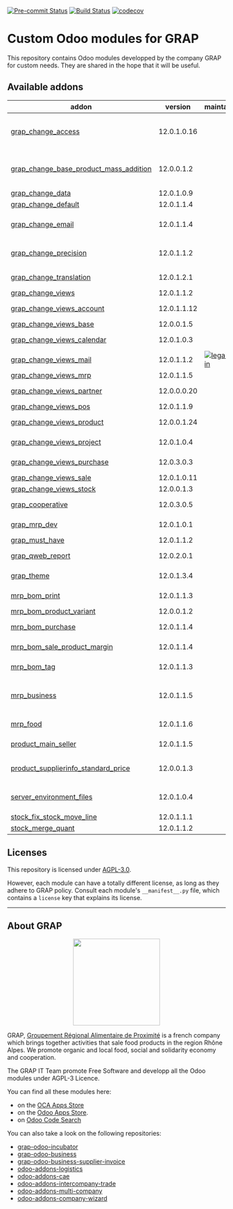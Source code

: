 
<!-- /!\ Non OCA Context : Set here the badge of your runbot / runboat instance. -->
[![Pre-commit Status](https://github.com/grap/grap-odoo-custom/actions/workflows/pre-commit.yml/badge.svg?branch=12.0)](https://github.com/grap/grap-odoo-custom/actions/workflows/pre-commit.yml?query=branch%3A12.0)
[![Build Status](https://github.com/grap/grap-odoo-custom/actions/workflows/test.yml/badge.svg?branch=12.0)](https://github.com/grap/grap-odoo-custom/actions/workflows/test.yml?query=branch%3A12.0)
[![codecov](https://codecov.io/gh/grap/grap-odoo-custom/branch/12.0/graph/badge.svg)](https://codecov.io/gh/grap/grap-odoo-custom)
<!-- /!\ Non OCA Context : Set here the badge of your translation instance. -->

<!-- /!\ do not modify above this line -->

# Custom Odoo modules for GRAP

This repository contains Odoo modules developped by the company GRAP for custom needs. They are shared in the hope that it will be useful.

<!-- /!\ do not modify below this line -->

<!-- prettier-ignore-start -->

[//]: # (addons)

Available addons
----------------
addon | version | maintainers | summary
--- | --- | --- | ---
[grap_change_access](grap_change_access/) | 12.0.1.0.16 |  | Add new groups for specific models and change accesses for a number of models.
[grap_change_base_product_mass_addition](grap_change_base_product_mass_addition/) | 12.0.0.1.2 |  | Fix slow call to odoo.tests.Form, used in base_product_mass_addition, for purchase_quick module
[grap_change_data](grap_change_data/) | 12.0.1.0.9 |  | GRAP - Change Data
[grap_change_default](grap_change_default/) | 12.0.1.1.4 |  | GRAP - Change Default
[grap_change_email](grap_change_email/) | 12.0.1.1.4 |  | Change default email template for invoices, sale and purchase orders
[grap_change_precision](grap_change_precision/) | 12.0.1.1.2 |  | Change the precisions names and values of some fields
[grap_change_translation](grap_change_translation/) | 12.0.1.2.1 |  | Disable the translation mechanism for a many fields
[grap_change_views](grap_change_views/) | 12.0.1.1.2 |  | GRAP - Change Views
[grap_change_views_account](grap_change_views_account/) | 12.0.1.1.12 |  | GRAP - Change Views Account
[grap_change_views_base](grap_change_views_base/) | 12.0.0.1.5 |  | GRAP - Change Base Views
[grap_change_views_calendar](grap_change_views_calendar/) | 12.0.1.0.3 |  | GRAP - Change Calendar Views
[grap_change_views_mail](grap_change_views_mail/) | 12.0.1.1.2 | [![legalsylvain](https://github.com/legalsylvain.png?size=30px)](https://github.com/legalsylvain) | GRAP - Change Mail Views
[grap_change_views_mrp](grap_change_views_mrp/) | 12.0.1.1.5 |  | GRAP - Change Views MRP
[grap_change_views_partner](grap_change_views_partner/) | 12.0.0.0.20 |  | GRAP - Change Partner Views
[grap_change_views_pos](grap_change_views_pos/) | 12.0.1.1.9 |  | GRAP - Change POS Views
[grap_change_views_product](grap_change_views_product/) | 12.0.0.1.24 |  | GRAP - Change Views Product
[grap_change_views_project](grap_change_views_project/) | 12.0.1.0.4 |  | GRAP - Change Project Views
[grap_change_views_purchase](grap_change_views_purchase/) | 12.0.3.0.3 |  | GRAP - Change Purchase Views
[grap_change_views_sale](grap_change_views_sale/) | 12.0.1.0.11 |  | GRAP - Change Sale Views
[grap_change_views_stock](grap_change_views_stock/) | 12.0.0.1.3 |  | GRAP - Change Stock Views
[grap_cooperative](grap_cooperative/) | 12.0.3.0.5 |  | Add Directories, Companies, Colleges, Peoples, etc.
[grap_mrp_dev](grap_mrp_dev/) | 12.0.1.0.1 |  | Install all MRP modules for Grap
[grap_must_have](grap_must_have/) | 12.0.1.1.2 |  | Install must have modules
[grap_qweb_report](grap_qweb_report/) | 12.0.2.0.1 |  | GRAP - Custom Qweb Reports
[grap_theme](grap_theme/) | 12.0.1.3.4 |  | Customize Odoo web User Interface
[mrp_bom_print](mrp_bom_print/) | 12.0.1.1.3 |  | Manage the various useful prints for Bill of Materials
[mrp_bom_product_variant](mrp_bom_product_variant/) | 12.0.0.1.2 |  | MRP BoM Product Variant
[mrp_bom_purchase](mrp_bom_purchase/) | 12.0.1.1.4 |  | Handle purchase from your Bill of Materials
[mrp_bom_sale_product_margin](mrp_bom_sale_product_margin/) | 12.0.1.1.4 |  | Handle Sale price for product's bom with margin
[mrp_bom_tag](mrp_bom_tag/) | 12.0.1.1.3 |  | Add tags on your BoM to find it easily
[mrp_business](mrp_business/) | 12.0.1.1.5 |  | MRP functions that meet the business needs of GRAP,adapted for food-related professions
[mrp_food](mrp_food/) | 12.0.1.1.6 |  | MRP modules adapted for food-related professions
[product_main_seller](product_main_seller/) | 12.0.1.1.5 |  | Product Attribute - Main seller for a product
[product_supplierinfo_standard_price](product_supplierinfo_standard_price/) | 12.0.0.1.3 |  | Product supplier easily connected to product's standard price
[server_environment_files](server_environment_files/) | 12.0.1.0.4 |  | Add custom CSS and extra text on PoS ticket depending on the environment
[stock_fix_stock_move_line](stock_fix_stock_move_line/) | 12.0.1.1.1 |  | Stock - Fix Stock Move Lines
[stock_merge_quant](stock_merge_quant/) | 12.0.1.1.2 |  | Stock - Merge Quants Tools

[//]: # (end addons)

<!-- prettier-ignore-end -->

## Licenses

This repository is licensed under [AGPL-3.0](LICENSE).

However, each module can have a totally different license, as long as they adhere to GRAP
policy. Consult each module's `__manifest__.py` file, which contains a `license` key
that explains its license.

----

## About GRAP

<p align="center">
   <img src="http://www.grap.coop/wp-content/uploads/2016/11/GRAP.png" width="200"/>
</p>

GRAP, [Groupement Régional Alimentaire de Proximité](http://www.grap.coop) is a
french company which brings together activities that sale food products in the
region Rhône Alpes. We promote organic and local food, social and solidarity
economy and cooperation.

The GRAP IT Team promote Free Software and developp all the Odoo modules under
AGPL-3 Licence.

You can find all these modules here:

* on the [OCA Apps Store](https://odoo-community.org/shop?&search=GRAP)
* on the [Odoo Apps Store](https://www.odoo.com/apps/modules/browse?author=GRAP).
* on [Odoo Code Search](https://odoo-code-search.com/ocs/search?q=author%3AOCA+author%3AGRAP)

You can also take a look on the following repositories:

* [grap-odoo-incubator](https://github.com/grap/grap-odoo-incubator)
* [grap-odoo-business](https://github.com/grap/grap-odoo-business)
* [grap-odoo-business-supplier-invoice](https://github.com/grap/grap-odoo-business-supplier-invoice)
* [odoo-addons-logistics](https://github.com/grap/odoo-addons-logistics)
* [odoo-addons-cae](https://github.com/grap/odoo-addons-cae)
* [odoo-addons-intercompany-trade](https://github.com/grap/odoo-addons-intercompany-trade)
* [odoo-addons-multi-company](https://github.com/grap/odoo-addons-multi-company)
* [odoo-addons-company-wizard](https://github.com/grap/odoo-addons-company-wizard)
